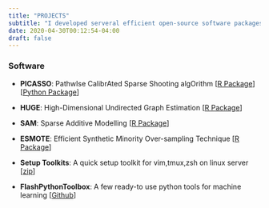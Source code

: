 ```yaml
---
title: "PROJECTS"
subtitle: "I developed serveral efficient open-source software packages for scientific computating. Serveral useful toolkit for coding are also included here."
date: 2020-04-30T00:12:54-04:00
draft: false
---
```


### Software

- **PICASSO**: PathwIse CalibrAted Sparse Shooting algOrithm [[R Package](https://github.com/jasonge27/picasso/)] [[Python Package](https://hmjianggatech.github.io/picasso/)]

- **HUGE**: High-Dimensional Undirected Graph Estimation [[R Package](https://github.com/HMJiangGatech/huge)]

- **SAM**: Sparse Additive Modelling [[R Package](https://github.com/HMJiangGatech/sam)]

- **ESMOTE**: Efficient Synthetic Minority Over-sampling Technique [[R Package](https://github.com/HMJiangGatech/ESmote)]

- **Setup Toolkits**: A quick setup toolkit for vim,tmux,zsh on linux server [[zip](https://hmjianggatech.github.io/files/atom_vim_zsh_tmux_configs.zip)]

- **FlashPythonToolbox**: A few ready-to use python tools for machine learning [[Github](https://github.com/Gatech-Flash/FlashPythonToolbox)]
